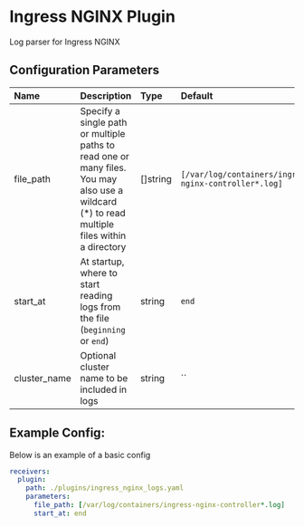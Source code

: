 # Ingress NGINX Plugin

Log parser for Ingress NGINX

## Configuration Parameters

| Name | Description | Type | Default | Required | Values |
|:-- |:-- |:-- |:-- |:-- |:-- |
| file_path | Specify a single path or multiple paths to read one or many files. You may also use a wildcard (*) to read multiple files within a directory | []string | `[/var/log/containers/ingress-nginx-controller*.log]` | false |  |
| start_at | At startup, where to start reading logs from the file (`beginning` or `end`) | string | `end` | false | `beginning`, `end` |
| cluster_name | Optional cluster name to be included in logs | string | `` | false |  |

## Example Config:

Below is an example of a basic config

```yaml
receivers:
  plugin:
    path: ./plugins/ingress_nginx_logs.yaml
    parameters:
      file_path: [/var/log/containers/ingress-nginx-controller*.log]
      start_at: end
```
